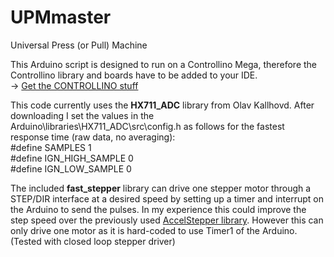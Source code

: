 # UPMmaster
Universal Press (or Pull) Machine 

This Arduino script is designed to run on a Controllino Mega, therefore the Controllino library and boards have to be added to your IDE.  
-> [Get the CONTROLLINO stuff](https://www.controllino.com/board-library-setup-in-arduino-ide/) 

This code currently uses the **HX711_ADC** library from Olav Kallhovd. After downloading I set the values in the Arduino\libraries\HX711_ADC\src\config.h as follows for the fastest response time (raw data, no averaging):  
#define SAMPLES          1  
#define IGN_HIGH_SAMPLE  0  
#define IGN_LOW_SAMPLE   0  

The included **fast_stepper** library can drive one stepper motor through a STEP/DIR interface at a desired speed by setting up a timer and interrupt on the Arduino to send the pulses. In my experience this could improve the step speed over the previously used [AccelStepper library](https://www.airspayce.com/mikem/arduino/AccelStepper/). However this can only drive one motor as it is hard-coded to use Timer1 of the Arduino. (Tested with closed loop stepper driver)
